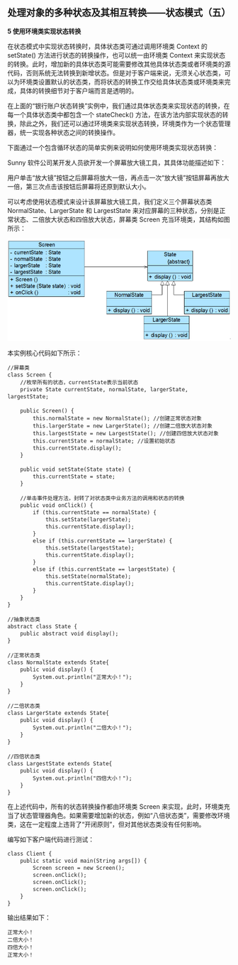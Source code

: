 ## 处理对象的多种状态及其相互转换——状态模式（五）  

**5 使用环境类实现状态转换**  

在状态模式中实现状态转换时，具体状态类可通过调用环境类 Context 的 setState() 方法进行状态的转换操作，也可以统一由环境类 Context 来实现状态的转换。此时，增加新的具体状态类可能需要修改其他具体状态类或者环境类的源代码，否则系统无法转换到新增状态。但是对于客户端来说，无须关心状态类，可以为环境类设置默认的状态类，而将状态的转换工作交给具体状态类或环境类来完成，具体的转换细节对于客户端而言是透明的。  

在上面的“银行账户状态转换”实例中，我们通过具体状态类来实现状态的转换，在每一个具体状态类中都包含一个 stateCheck() 方法，在该方法内部实现状态的转换，除此之外，我们还可以通过环境类来实现状态转换，环境类作为一个状态管理器，统一实现各种状态之间的转换操作。  

下面通过一个包含循环状态的简单实例来说明如何使用环境类实现状态转换：  

Sunny 软件公司某开发人员欲开发一个屏幕放大镜工具，其具体功能描述如下：  

用户单击“放大镜”按钮之后屏幕将放大一倍，再点击一次“放大镜”按钮屏幕再放大一倍，第三次点击该按钮后屏幕将还原到默认大小。  

可以考虑使用状态模式来设计该屏幕放大镜工具，我们定义三个屏幕状态类 NormalState、LargerState 和 LargestState 来对应屏幕的三种状态，分别是正常状态、二倍放大状态和四倍放大状态，屏幕类 Screen 充当环境类，其结构如图所示：

![屏幕放大镜工具结构图](images/1358694582_7264.jpg)  

本实例核心代码如下所示：  

```
//屏幕类
class Screen {
    //枚举所有的状态，currentState表示当前状态
	private State currentState, normalState, largerState, largestState;

	public Screen() {
    	this.normalState = new NormalState(); //创建正常状态对象
    	this.largerState = new LargerState(); //创建二倍放大状态对象
    	this.largestState = new LargestState(); //创建四倍放大状态对象
    	this.currentState = normalState; //设置初始状态
    	this.currentState.display();
	}
	
	public void setState(State state) {
		this.currentState = state;
	}
	
    //单击事件处理方法，封转了对状态类中业务方法的调用和状态的转换
	public void onClick() {
    	if (this.currentState == normalState) {
    		this.setState(largerState);
    		this.currentState.display();
    	}
    	else if (this.currentState == largerState) {
    		this.setState(largestState);
    		this.currentState.display();
    	}
    	else if (this.currentState == largestState) {
    		this.setState(normalState);
    		this.currentState.display();
    	}
	}
}

//抽象状态类
abstract class State {
	public abstract void display();
}

//正常状态类
class NormalState extends State{
	public void display() {
		System.out.println("正常大小！");
	}
}

//二倍状态类
class LargerState extends State{
	public void display() {
		System.out.println("二倍大小！");
	}
}

//四倍状态类
class LargestState extends State{
	public void display() {
		System.out.println("四倍大小！");
	}
}
```

在上述代码中，所有的状态转换操作都由环境类 Screen 来实现，此时，环境类充当了状态管理器角色。如果需要增加新的状态，例如“八倍状态类”，需要修改环境类，这在一定程度上违背了“开闭原则”，但对其他状态类没有任何影响。  

编写如下客户端代码进行测试：

```
class Client {
	public static void main(String args[]) {
		Screen screen = new Screen();
		screen.onClick();
		screen.onClick();
		screen.onClick();
	}
}
```

输出结果如下：

```
正常大小！
二倍大小！
四倍大小！
正常大小！
```